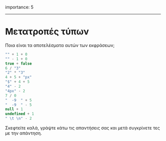 importance: 5

---

# Μετατροπές τύπων

Ποια είναι τα αποτελέσματα αυτών των εκφράσεων;

```js no-beautify
"" + 1 + 0
"" - 1 + 0
true + false
6 / "3"
"2" * "3"
4 + 5 + "px"
"$" + 4 + 5
"4" - 2
"4px" - 2
7 / 0
"  -9  " + 5
"  -9  " - 5
null + 1
undefined + 1
" \t \n" - 2
```

Σκεφτείτε καλά, γράψτε κάτω τις απαντήσεις σας και μετά συγκρίνετε τες με την απάντηση.
